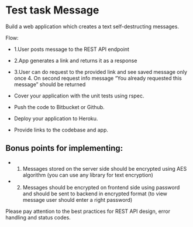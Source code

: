 Test task Message
===

Build a web application which creates a text self-destructing messages. 

Flow: 

* 1.User posts message to the REST API endpoint 

* 2.App generates a link and returns it as a response 

* 3.User can do request to the provided link and see saved message only once 4. On second request info message “You already requested this message” should be returned 

* Cover your application with the unit tests using rspec. 

* Push the code to Bitbucket or Github. 

* Deploy your application to Heroku. 

* Provide links to the codebase and app. 

Bonus points for implementing: 
---

* 1. Messages stored on the server side should be encrypted using AES algorithm (you can use any library for text encryption) 

* 2. Messages should be encrypted on frontend side using password and should be sent to backend in encrypted format (to view message user should enter a right password) 

Please pay attention to the best practices for REST API design, error handling and status codes.
